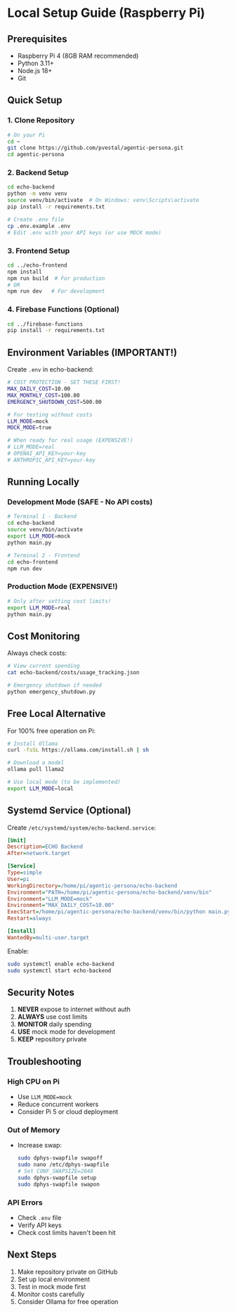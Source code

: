 # Local Setup Guide (Raspberry Pi)

## Prerequisites
- Raspberry Pi 4 (8GB RAM recommended)
- Python 3.11+
- Node.js 18+
- Git

## Quick Setup

### 1. Clone Repository
```bash
# On your Pi
cd ~
git clone https://github.com/pvestal/agentic-persona.git
cd agentic-persona
```

### 2. Backend Setup
```bash
cd echo-backend
python -m venv venv
source venv/bin/activate  # On Windows: venv\Scripts\activate
pip install -r requirements.txt

# Create .env file
cp .env.example .env
# Edit .env with your API keys (or use MOCK mode)
```

### 3. Frontend Setup
```bash
cd ../echo-frontend
npm install
npm run build  # For production
# OR
npm run dev   # For development
```

### 4. Firebase Functions (Optional)
```bash
cd ../firebase-functions
pip install -r requirements.txt
```

## Environment Variables (IMPORTANT!)

Create `.env` in echo-backend:
```bash
# COST PROTECTION - SET THESE FIRST!
MAX_DAILY_COST=10.00
MAX_MONTHLY_COST=100.00
EMERGENCY_SHUTDOWN_COST=500.00

# For testing without costs
LLM_MODE=mock
MOCK_MODE=true

# When ready for real usage (EXPENSIVE!)
# LLM_MODE=real
# OPENAI_API_KEY=your-key
# ANTHROPIC_API_KEY=your-key
```

## Running Locally

### Development Mode (SAFE - No API costs)
```bash
# Terminal 1 - Backend
cd echo-backend
source venv/bin/activate
export LLM_MODE=mock
python main.py

# Terminal 2 - Frontend
cd echo-frontend
npm run dev
```

### Production Mode (EXPENSIVE!)
```bash
# Only after setting cost limits!
export LLM_MODE=real
python main.py
```

## Cost Monitoring

Always check costs:
```bash
# View current spending
cat echo-backend/costs/usage_tracking.json

# Emergency shutdown if needed
python emergency_shutdown.py
```

## Free Local Alternative

For 100% free operation on Pi:
```bash
# Install Ollama
curl -fsSL https://ollama.com/install.sh | sh

# Download a model
ollama pull llama2

# Use local mode (to be implemented)
export LLM_MODE=local
```

## Systemd Service (Optional)

Create `/etc/systemd/system/echo-backend.service`:
```ini
[Unit]
Description=ECHO Backend
After=network.target

[Service]
Type=simple
User=pi
WorkingDirectory=/home/pi/agentic-persona/echo-backend
Environment="PATH=/home/pi/agentic-persona/echo-backend/venv/bin"
Environment="LLM_MODE=mock"
Environment="MAX_DAILY_COST=10.00"
ExecStart=/home/pi/agentic-persona/echo-backend/venv/bin/python main.py
Restart=always

[Install]
WantedBy=multi-user.target
```

Enable:
```bash
sudo systemctl enable echo-backend
sudo systemctl start echo-backend
```

## Security Notes

1. **NEVER** expose to internet without auth
2. **ALWAYS** use cost limits
3. **MONITOR** daily spending
4. **USE** mock mode for development
5. **KEEP** repository private

## Troubleshooting

### High CPU on Pi
- Use `LLM_MODE=mock`
- Reduce concurrent workers
- Consider Pi 5 or cloud deployment

### Out of Memory
- Increase swap:
  ```bash
  sudo dphys-swapfile swapoff
  sudo nano /etc/dphys-swapfile
  # Set CONF_SWAPSIZE=2048
  sudo dphys-swapfile setup
  sudo dphys-swapfile swapon
  ```

### API Errors
- Check `.env` file
- Verify API keys
- Check cost limits haven't been hit

## Next Steps

1. Make repository private on GitHub
2. Set up local environment
3. Test in mock mode first
4. Monitor costs carefully
5. Consider Ollama for free operation
